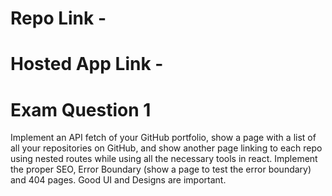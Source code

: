 # Repo Link - 

# Hosted App Link - 

# Exam Question 1
Implement an API fetch of your GitHub portfolio, show a page with a list of all your repositories on GitHub, and show another page linking to each repo using nested routes while using all the necessary tools in react. Implement the proper SEO, Error Boundary (show a page to test the error boundary) and 404 pages. Good UI and Designs are important. 
